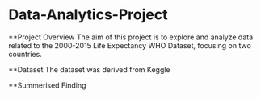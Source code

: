 # Data-Analytics-Project


**Project Overview
The aim of this project is to explore and analyze data related to the 2000-2015 Life Expectancy WHO Dataset, focusing on two countries.

**Dataset
The dataset was derived from Keggle 

**Summerised Finding
